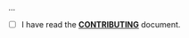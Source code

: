 <!--- Provide a general summary of your changes in the Title above -->

...

- [ ] I have read the **[CONTRIBUTING](https://github.com/parceltrap/parceltrap/blob/main/.github/CONTRIBUTING.md)** document.
